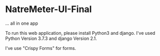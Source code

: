 # NatreMeter-UI-Final
... all in one app

To run this web application, please install Python3 and django.
I've used Python Version 3.7.3 and django Version 2.1.

I've use "Crispy Forms" for forms.

